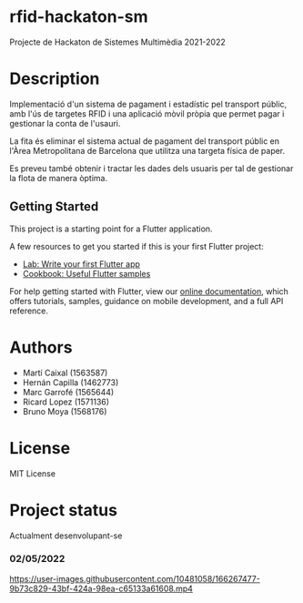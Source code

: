 # rfid-hackaton-sm
Projecte de Hackaton de Sistemes Multimèdia 2021-2022


# Description
Implementació d'un sistema de pagament i estadístic pel transport públic,
amb l'ús de targetes RFID i una aplicació mòvil pròpia que permet pagar i gestionar la conta de l'usauri.

La fita és eliminar el sistema actual de pagament del transport públic en l'Àrea Metropolitana de Barcelona que utilitza una targeta física de paper.

Es preveu també obtenir i tractar les dades dels usuaris per tal de gestionar la flota de manera òptima.


## Getting Started

This project is a starting point for a Flutter application.

A few resources to get you started if this is your first Flutter project:

- [Lab: Write your first Flutter app](https://flutter.dev/docs/get-started/codelab)
- [Cookbook: Useful Flutter samples](https://flutter.dev/docs/cookbook)

For help getting started with Flutter, view our
[online documentation](https://flutter.dev/docs), which offers tutorials,
samples, guidance on mobile development, and a full API reference.

# Authors
<ul>
  <li>Martí Caixal (1563587)</li>
  <li>Hernán Capilla (1462773)</li>
  <li>Marc Garrofé (1565644)</li>
  <li>Ricard Lopez (1571136)</li>
  <li>Bruno Moya (1568176)</li>
</ul>

# License
MIT License

# Project status
Actualment desenvolupant-se

### 02/05/2022

https://user-images.githubusercontent.com/10481058/166267477-9b73c829-43bf-424a-98ea-c65133a61608.mp4



